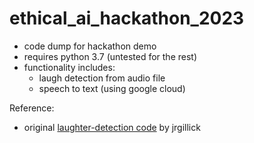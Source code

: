 # ethical_ai_hackathon_2023

- code dump for hackathon demo
- requires python 3.7 (untested for the rest)
- functionality includes:
  - laugh detection from audio file
  - speech to text (using google cloud)

Reference:
- original [laughter-detection code](https://github.com/jrgillick/laughter-detection) by jrgillick